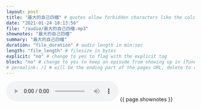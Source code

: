 ```yaml
---
layout: post
title: "最大的自己四檔" # quotes allow forbidden characters like the colon
date: "2021-01-24 18:13:56"
file: "/audio/最大的自己四檔.mp3"
shownotes: "最大的自己四檔"
summary: "最大的自己四檔"
duration: "file_duration" # audio length in min:sec
length: "file_length" # filesize in bytes
explicit: "no" # change to yes to flag with the explicit tag
block: "no" # change to yes to keep an episode from showing up in iTunes
# permalink: /1 # will be the ending part of the pages URL, delete to default to the title
---
```


<audio controls>
<source src="{{site.url}}{{site.baseurl}}{{ page.file }}" type="audio/x-mp3">
Your browser does not support the audio element.
</audio>
{{ page.shownotes }}
